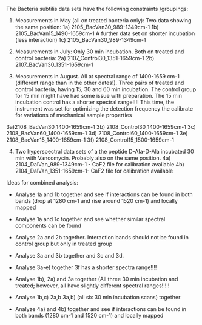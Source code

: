 The Bacteria subtilis data sets have the following constraints /groupings:

1) Measurements in May (all on treated bacteria only):
Two data showing the same position:
1a) 2105_BacVan30_989-1349cm-1 
1b) 2105_BacVan15_1490-1659cm-1 
A further data set on shorter incubation (less interaction)
1c) 2105_BacVan30_989-1349cm-1 

2) Measurements in July: 
Only 30 min incubation. Both on treated and control bacteria:
2a) 2107_Control30_1351-1659cm-1 
2b) 2107_BacVan30_1351-1659cm-1 

3) Measurements in August. 
All at spectral range of 1400-1659 cm-1 (different range than in the other dates!). Three pairs of treated and control bacteria, having 15, 30 and 60 min incubation. The control group for 15 min might have had some issue with preparation. 
The 15 min incubation control has a shorter spectral range!!!!
This time, the instrument was set for optimizing the detection frequency the calibrate for variations of mechanical sample properties 

3a)2108_BacVan30_1400-1659cm-1 
3b) 2108_Control30_1400-1659cm-1 
3c)  2108_BacVan60_1400-1659cm-1
3d) 2108_Control60_1400-1659cm-1 
3e) 2108_BacVan15_1400-1659cm-1
3f) 2108_Control15_1500-1659cm-1

4) Two hyperspectral data sets of a the peptide D-Ala-D-Ala incubated 30 min with Vancomycin. Probably also on the same position.
4a) 2104_DalVan_989-1349cm-1 - CaF2 file for calibration available
4b) 2104_DalVan_1351-1659cm-1- CaF2 file for calibration available


Ideas for combined analysis: 
- Analyse 1a and 1b together and see if interactions can be found in both bands (drop at 1280 cm-1 and rise around 1520 cm-1) and locally mapped 
- Analyse 1a and 1c together and see whether similar spectral components can be found
- Analyse 2a and 2b together. Interaction bands should not be found in control group but only in treated group
- Analyse 3a and 3b together and 3c and 3d.
- Analyse 3a-e) together 3f has a shorter spectra range!!!!
- Analyse 1b), 2a) and 3a together (All three 30 min incubation and treated; however, all have slightly different spectral ranges!!!!!
- Analyse 1b,c) 2a,b 3a,b) (all six 30 min incubation scans) together

- Analyze 4a) and 4b) together and see if interactions can be found in both bands (1280 cm-1 and 1520 cm-1) and locally mapped 
